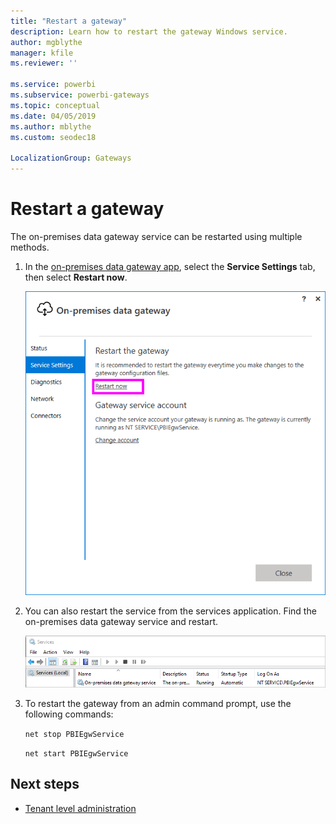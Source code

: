 ```yaml
---
title: "Restart a gateway"
description: Learn how to restart the gateway Windows service.
author: mgblythe
manager: kfile
ms.reviewer: ''

ms.service: powerbi
ms.subservice: powerbi-gateways
ms.topic: conceptual
ms.date: 04/05/2019
ms.author: mblythe
ms.custom: seodec18

LocalizationGroup: Gateways
---
```


# Restart a gateway

The on-premises data gateway service can be restarted using multiple methods.

1. In the [on-premises data gateway app](service-gateway-app.md), select the **Service Settings** tab, then select **Restart now**.

    ![Select Restart now](media/service-gateway-restart/restart-gateway.png)

2. You can also restart the service from the services application. Find the on-premises data gateway service and restart.

    ![Select Restart now](media/service-gateway-restart/service-restart.png)

3. To restart the gateway from an admin command prompt, use the following commands:

    `net stop PBIEgwService`

    `net start PBIEgwService`

## Next steps

* [Tenant level administration](service-gateway-tenant-level-admin.md)
